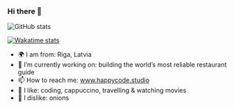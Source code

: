 ### Hi there 🦄

<!--
**evanca/evanca** is a ✨ _special_ ✨ repository because its `README.md` (this file) appears on your GitHub profile.

Here are some ideas to get you started:

- 🔭 I’m currently working on ...
- 🌱 I’m currently learning ...
- 👯 I’m looking to collaborate on ...
- 🤔 I’m looking for help with ...
- 💬 Ask me about ...
- 📫 How to reach me: ...
- 😄 Pronouns: ...
- ⚡ Fun fact: ...
-->

![GitHub stats](https://github-readme-stats-alpha-blush-52.vercel.app/api?username=evanca&count_private=true&show_icons=true&hide=issues,contribs)

[![Wakatime stats](https://github-readme-stats-alpha-blush-52.vercel.app/api/wakatime?username=2f5ed1be-c97a-4d11-9513-d3f9c87e2d44&langs_count=5&custom_title=Ivanna's%20Coding%20Stats)](https://github.com/anuraghazra/github-readme-stats)


- 🌍 I am from: Riga, Latvia
- 🔭 I’m currently working on: building the world’s most reliable restaurant guide
- 📫 How to reach me: www.happycode.studio
- 🤍 I like: coding, cappuccino, travelling & watching movies
- 🧅 I dislike: onions



